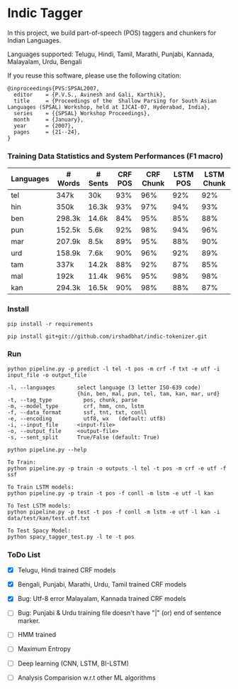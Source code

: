 # Indic Tagger

In this project, we build part-of-speech (POS) taggers and chunkers for Indian Languages.

Languages supported: Telugu, Hindi, Tamil, Marathi, Punjabi, Kannada, Malayalam, Urdu, Bengali

If you reuse this software, please use the following citation:

```
@inproceedings{PVS:SPSAL2007,
  editor    = {P.V.S., Avinesh and Gali, Karthik},
  title     = {Proceedings of the  Shallow Parsing for South Asian Languages (SPSAL) Workshop, held at IJCAI-07, Hyderabad, India},
  series    = {{SPSAL} Workshop Proceedings},
  month     = {January},
  year      = {2007},
  pages     = {21--24},
}
```

### Training Data Statistics and System Performances (F1 macro)

| Languages  |  # Words  | # Sents |  CRF POS    | CRF Chunk  | LSTM POS  |  LSTM Chunk |
| ---------- | ----------|---------|-------------|------------|------------|------------|
|   tel      |   347k    |   30k   |     93%     |    96%     |  92%       | 92% |
|   hin      |   350k    |  16.3k  |     93%     |    97%     |  94%       | 93%|
|   ben      |   298.3k  |  14.6k  |     84%     |    95%     |  85%       | 88%|
|   pun      |   152.5k  |  5.6k   |     92%     |    98%     |  94%       | 96%|
|   mar      |   207.9k  |  8.5k   |     89%     |    95%     |  88%       | 90%|
|   urd      |   158.9k  |  7.6k   |     90%     |    96%     |  92%       | 89%|
|   tam      |   337k    |  14.2k  |     88%     |    92%     |  87%       | 85%|
|   mal      |   192k    |  11.4k  |     96%     |    95%     |  98%       | 98%|
|   kan      |   294.3k  |  16.5k  |     90%     |    98%     |  88%       | 87%|


### Install

	pip install -r requirements
	
	pip install git+git://github.com/irshadbhat/indic-tokenizer.git


### Run 

    python pipeline.py -p predict -l tel -t pos -m crf -f txt -e utf -i input_file -o output_file

    -l, --languages       select language (3 letter ISO-639 code) 
                          {hin, ben, mal, pun, tel, tam, kan, mar, urd}
    -t, --tag_type      	pos, chunk, parse
    -m, --model_type    	crf, hmm, cnn, lstm
    -f, --data_format   	ssf, tnt, txt, conll
    -e, --encoding      	utf8, wx   (default: utf8)
    -i, --input_file      <input-file>
    -o, --output_file     <output-file>
    -s, --sent_split      True/False (default: True)
	
    python pipeline.py --help 

    To Train:
    python pipeline.py -p train -o outputs -l tel -t pos -m crf -e utf -f ssf

    To Train LSTM models:
    python pipeline.py -p train -t pos -f conll -m lstm -e utf -l kan
    
    To Test LSTM models:
    python pipeline.py -p test -t pos -f conll -m lstm -e utf -l kan -i data/test/kan/test.utf.txt
    
    To Test Spacy Model:
    python spacy_tagger_test.py -l te -t pos

### ToDo List

- [x] Telugu, Hindi trained CRF models
- [x] Bengali, Punjabi, Marathi, Urdu, Tamil trained CRF models
- [x] Bug: Utf-8 error Malayalam, Kannada trained CRF models
- [ ] Bug: Punjabi & Urdu training file doesn't have "|" (or) end of sentence marker. 
- [ ] HMM trained  
- [ ] Maximum Entropy
- [ ] Deep learning (CNN, LSTM, BI-LSTM)
- [ ] Analysis Comparision w.r.t other ML algorithms



